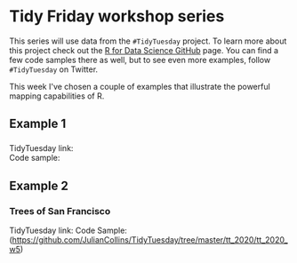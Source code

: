# Tidy Friday workshop series
This series will use data from the `#TidyTuesday` project.
To learn more about this project check out the [R for Data Science GitHub](https://github.com/rfordatascience) page.
You can find a few code samples there as well, but to see even more examples, follow `#TidyTuesday` on Twitter.  

This week I've chosen a couple of examples that illustrate the powerful mapping capabilities of R.

## Example 1
### 
TidyTuesday link:  
Code sample: 

## Example  2
### Trees of San Francisco
TidyTuesday link: 
Code Sample: (https://github.com/JulianCollins/TidyTuesday/tree/master/tt_2020/tt_2020_w5)

